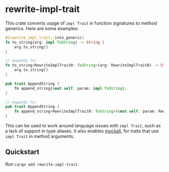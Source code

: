 # rewrite-impl-trait
This crate converts usage of `impl Trait` in function signatures to method generics.  Here are some examples:

```rust
#[rewrite_impl_trait::into_generic]
fn to_string(arg: impl ToString) -> String {
    arg.to_string()
}

// expands to:
fn to_string<RewriteImplTrait0: ToString>(arg: RewriteImplTrait0) -> String {
    arg.to_string()
}
```

```rust
pub trait AppendString {
    fn append_string(&mut self, param: impl ToString);
}

// expands to:
pub trait AppendString {
    fn append_string<RewriteImplTrait0: ToString>(&mut self, param: RewriteImplTrait0);
}
```

This can be used to work around language issues with `impl Trait`, such as a lack of support in type aliases.
It also enables [mockall](https://crates.io/crates/mockall), for traits that use `impl Trait` in method arguments.

## Quickstart
Run `cargo add rewrite-impl-trait`.